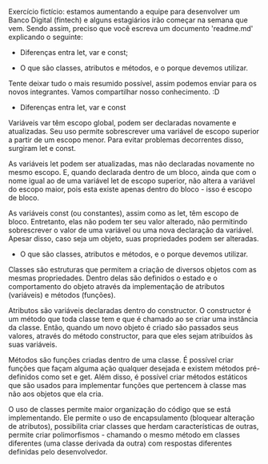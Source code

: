 Exercício fictício: estamos aumentando a equipe para desenvolver um Banco Digital (fintech) e alguns estagiários irão começar na semana que vem. Sendo assim, preciso que você escreva um documento 'readme.md' explicando o seguinte:

- Diferenças entra let, var e const;

- O que são classes, atributos e métodos, e o porque devemos utilizar.

Tente deixar tudo o mais resumido possível, assim podemos enviar para os novos integrantes. Vamos compartilhar nosso conhecimento. :D

- Diferenças entra let, var e const

Variáveis var têm escopo global, podem ser declaradas novamente e atualizadas. Seu uso permite sobrescrever uma variável de escopo superior a partir de um escopo menor. Para evitar problemas decorrentes disso, surgiram let e const.

As variáveis let podem ser atualizadas, mas não declaradas novamente no mesmo escopo. E, quando declarada dentro de um bloco, ainda que com o nome igual ao de uma variável let de escopo superior, não altera a variável do escopo maior, pois esta existe apenas dentro do bloco - isso é escopo de bloco.

As variáveis const (ou constantes), assim como as let, têm escopo de bloco. Entretanto, elas não podem ter seu valor alterado, não permitindo sobrescrever o valor de uma variável ou uma nova declaração da variável. Apesar disso, caso seja um objeto, suas propriedades podem ser alteradas.


- O que são classes, atributos e métodos, e o porque devemos utilizar.

Classes são estruturas que permitem a criação de diversos objetos com as mesmas propriedades. Dentro delas são definidos o estado e o comportamento do objeto através da implementação de atributos (variáveis) e métodos (funções).

Atributos são variáveis declaradas dentro do constructor. O constructor é um método que toda classe tem e que é chamado ao se criar uma instância da classe. Então, quando um novo objeto é criado são passados seus valores, através do método constructor, para que eles sejam atribuídos às suas variáveis.

Métodos são funções criadas dentro de uma classe. É possível criar funções que façam alguma ação qualquer desejada e existem métodos pré-definidos como set e get. Além disso, é possível criar métodos estáticos que são usados para implementar funções que pertencem à classe mas não aos objetos que ela cria.

O uso de classes permite maior organização do código que se está implementando. Ele permite o uso de encapsulamento (bloquear alteração de atributos), possibilita criar classes que herdam características de outras, permite criar polimorfismos - chamando o mesmo método em classes diferentes (uma classe derivada da outra) com respostas diferentes definidas pelo desenvolvedor.